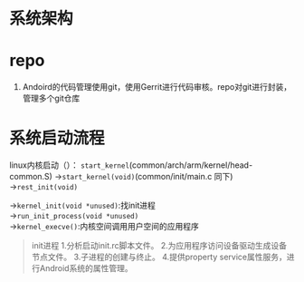 # 系统架构


# repo

1. Andoird的代码管理使用git，使用Gerrit进行代码审核。repo对git进行封装，管理多个git仓库

# 系统启动流程

linux内核启动（）：
`start_kernel`(common/arch/arm/kernel/head-common.S)
->`start_kernel(void)`(common/init/main.c 同下)  
->`rest_init(void)`  

->`kernel_init(void *unused)`:找init进程  
->`run_init_process(void *unused)`  
->`kernel_execve()`:内核空间调用用户空间的应用程序

>init进程
>1.分析启动init.rc脚本文件。
>2.为应用程序访问设备驱动生成设备节点文件。
>3.子进程的创建与终止。
>4.提供property service属性服务，进行Android系统的属性管理。
